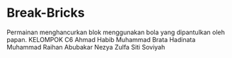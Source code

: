 # Break-Bricks
Permainan menghancurkan blok menggunakan bola yang dipantulkan oleh papan.
KELOMPOK C6
Ahmad Habib
Muhammad Brata Hadinata
Muhammad Raihan Abubakar
Nezya Zulfa
Siti Soviyah